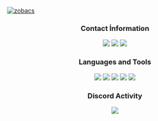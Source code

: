 [![zobacs](https://media.discordapp.net/attachments/914176444656132218/981669205252374609/a_42617e08ddcd3e7d9b03233ffb75101e.gif?width=324&height=130)](https://discord.com/users/271688563568017418)

<div align="center">
<h3>Contact İnformation</h3>
<a href="https://discord.com/users/271688563568017418" target"blank_"><img src="https://img.shields.io/badge/weizs%20-111111.svg?&style=for-the-badge&logo=discord&logoColor=white"></a>
<a href="https://open.spotify.com/user/43tnlxnxtxlnmdkuseiv7xp8u?si=aUCZmDgvSueaQH-zoq5FWQ" target"blank_"><img src="https://img.shields.io/badge/Spotify%20-111111.svg?&style=for-the-badge&logo=spotify&logoColor=white"></a>
<a href="https://github.com/zobacs" target"blank_"><img src="https://img.shields.io/badge/GitHub%20-111111.svg?&style=for-the-badge&logo=github&logoColor=white"></a>
</div>


<div align="center">
<h3>Languages and Tools</h3>
<a <img src="https://img.shields.io/badge/JavaScript%20-111111.svg?&style=for-the-badge&logo=JavaScript&logoColor=white"> </a>

<img src="https://img.shields.io/badge/Node.js%20-111111.svg?&style=for-the-badge&logo=Node.js&logoColor=white">
<img src="https://img.shields.io/badge/Python%20-111111.svg?&style=for-the-badge&logo=Python&logoColor=white">
<img src="https://img.shields.io/badge/Discord.Js%20-111111.svg?&style=for-the-badge&logo=Javascript&logoColor=white">
<img src="https://img.shields.io/badge/HTML5%20-111111.svg?&style=for-the-badge&logo=HTML5&logoColor=white">
<img src="https://img.shields.io/badge/CSS%20-111111.svg?&style=for-the-badge&logo=CSS3&logoColor=white">
</div>

<div align="center">
<h3>Discord Activity</h3>
   <a href="https://discord.com/users/271688563568017418" target="_blank">
      <img src="https://lanyard-profile-readme.vercel.app/api/271688563568017418?bg=0d1117&animated=false&hideDiscrim=false&borderRadius=31px">
   </a>
</div>

